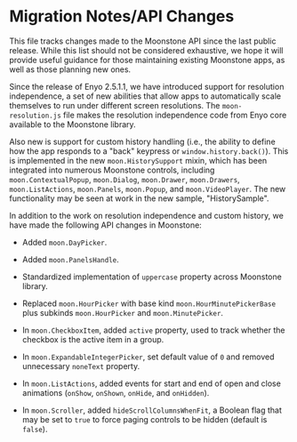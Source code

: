 ﻿# Migration Notes/API Changes

This file tracks changes made to the Moonstone API since the last public
release.  While this list should not be considered exhaustive, we hope it will
provide useful guidance for those maintaining existing Moonstone apps, as well
as those planning new ones.

Since the release of Enyo 2.5.1.1, we have introduced support for resolution
independence, a set of new abilities that allow apps to automatically scale
themselves to run under different screen resolutions.  The `moon-resolution.js`
file makes the resolution independence code from Enyo core available to the
Moonstone library.

Also new is support for custom history handling (i.e., the ability to define
how the app responds to a "back" keypress or `window.history.back()`).  This is
implemented in the new `moon.HistorySupport` mixin, which has been integrated
into numerous Moonstone controls, including `moon.ContextualPopup`,
`moon.Dialog`, `moon.Drawer`, `moon.Drawers`, `moon.ListActions`, `moon.Panels`,
`moon.Popup`, and `moon.VideoPlayer`.  The new functionality may be seen at work
in the new sample, "HistorySample".

In addition to the work on resolution independence and custom history, we have
made the following API changes in Moonstone:

* Added `moon.DayPicker`.

* Added `moon.PanelsHandle`.

* Standardized implementation of `uppercase` property across Moonstone library.

* Replaced `moon.HourPicker` with base kind `moon.HourMinutePickerBase` plus
    subkinds `moon.HourPicker` and `moon.MinutePicker`.

* In `moon.CheckboxItem`, added `active` property, used to track whether the
    checkbox is the active item in a group.

* In `moon.ExpandableIntegerPicker`, set default value of `0` and removed
    unnecessary `noneText` property.

* In `moon.ListActions`, added events for start and end of open and close
    animations (`onShow`, `onShown`, `onHide`, and `onHidden`).

* In `moon.Scroller`, added `hideScrollColumnsWhenFit`, a Boolean flag that may
    be set to `true` to force paging controls to be hidden (default is `false`).
